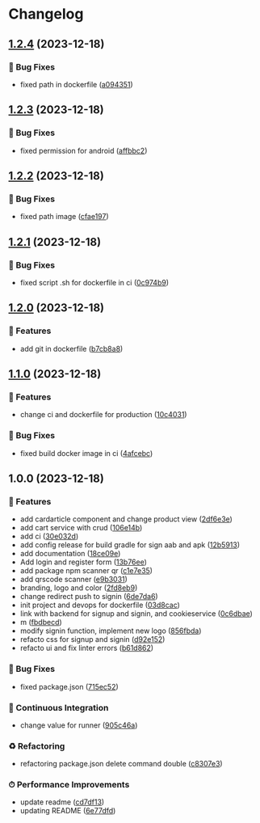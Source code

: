 # Changelog

## [1.2.4](https://github.com/corentin35000/CashManager_FrontEnd/compare/v1.2.3...v1.2.4) (2023-12-18)


### 🐛 Bug Fixes

* fixed path in dockerfile ([a094351](https://github.com/corentin35000/CashManager_FrontEnd/commit/a09435168fa45ac6d4b8f99141689a17cfda55fa))

## [1.2.3](https://github.com/corentin35000/CashManager_FrontEnd/compare/v1.2.2...v1.2.3) (2023-12-18)


### 🐛 Bug Fixes

* fixed permission for android ([affbbc2](https://github.com/corentin35000/CashManager_FrontEnd/commit/affbbc202543fe4b1289965e147fbdacfa0a9302))

## [1.2.2](https://github.com/corentin35000/CashManager_FrontEnd/compare/v1.2.1...v1.2.2) (2023-12-18)


### 🐛 Bug Fixes

* fixed path image ([cfae197](https://github.com/corentin35000/CashManager_FrontEnd/commit/cfae197a4731c7c4a6e06a8b1549b519aed3d268))

## [1.2.1](https://github.com/corentin35000/CashManager_FrontEnd/compare/v1.2.0...v1.2.1) (2023-12-18)


### 🐛 Bug Fixes

* fixed script .sh for dockerfile in ci ([0c974b9](https://github.com/corentin35000/CashManager_FrontEnd/commit/0c974b9088b51c5c254695080a524d94def4cece))

## [1.2.0](https://github.com/corentin35000/CashManager_FrontEnd/compare/v1.1.0...v1.2.0) (2023-12-18)


### 🚀 Features

* add git in dockerfile ([b7cb8a8](https://github.com/corentin35000/CashManager_FrontEnd/commit/b7cb8a851bb0649d7f35fb04b3061103076f4124))

## [1.1.0](https://github.com/corentin35000/CashManager_FrontEnd/compare/v1.0.0...v1.1.0) (2023-12-18)


### 🚀 Features

* change ci and dockerfile for production ([10c4031](https://github.com/corentin35000/CashManager_FrontEnd/commit/10c40315b0f7112666e7f8d2786631ccd5733702))


### 🐛 Bug Fixes

* fixed build docker image in ci ([4afcebc](https://github.com/corentin35000/CashManager_FrontEnd/commit/4afcebcc70e7d3af646d2f43791c3004eded5fe4))

## 1.0.0 (2023-12-18)


### 🚀 Features

* add cardarticle component and change product view ([2df6e3e](https://github.com/corentin35000/CashManager_FrontEnd/commit/2df6e3e896ca263099ffabe21fe93422a52ed597))
* add cart service with crud ([106e14b](https://github.com/corentin35000/CashManager_FrontEnd/commit/106e14be8892c4d6ca9da4eb4aa1185687414b7b))
* add ci ([30e032d](https://github.com/corentin35000/CashManager_FrontEnd/commit/30e032ddc1bcd9644cabb4c5b0b6e58f72c5b1cf))
* add config release for build gradle for sign aab and apk ([12b5913](https://github.com/corentin35000/CashManager_FrontEnd/commit/12b591351ee8c91df8c24e07584ce472946290dc))
* add documentation ([18ce09e](https://github.com/corentin35000/CashManager_FrontEnd/commit/18ce09e007fcb724e2175a946d78226b3433729f))
* Add login and register form ([13b76ee](https://github.com/corentin35000/CashManager_FrontEnd/commit/13b76eee6edec78f3b6f2b30eabe2592f194d016))
* add package npm scanner qr ([c1e7e35](https://github.com/corentin35000/CashManager_FrontEnd/commit/c1e7e350a6043091e4c941c1306414e5699864a1))
* add qrscode scanner ([e9b3031](https://github.com/corentin35000/CashManager_FrontEnd/commit/e9b303157c2e796f52d3f0e315896c98c7327a78))
* branding, logo and color ([2fd8eb9](https://github.com/corentin35000/CashManager_FrontEnd/commit/2fd8eb9ea125681c3507ab231cdc6546b7d6ae80))
* change redirect push to signin ([6de7da6](https://github.com/corentin35000/CashManager_FrontEnd/commit/6de7da680dbc24a79f67760811a566ec32e8fd53))
* init project and devops for dockerfile ([03d8cac](https://github.com/corentin35000/CashManager_FrontEnd/commit/03d8cacf5ec1faefab8fc68d5b421f4496e20db2))
* link with backend for signup and signin, and cookieservice ([0c6dbae](https://github.com/corentin35000/CashManager_FrontEnd/commit/0c6dbae2fd364cc202fe8061e0b3ee38272382e8))
* m ([fbdbecd](https://github.com/corentin35000/CashManager_FrontEnd/commit/fbdbecd88873ee76873305d59c8fd84d8c2b4288))
* modify signin function, implement new logo ([856fbda](https://github.com/corentin35000/CashManager_FrontEnd/commit/856fbdaebebf5306259648b2bff1e4694435b828))
* refacto css for signup and signin ([d92e152](https://github.com/corentin35000/CashManager_FrontEnd/commit/d92e152650deb57620504b6fad62a6d3890d2a0f))
* refacto ui and fix linter errors ([b61d862](https://github.com/corentin35000/CashManager_FrontEnd/commit/b61d86275889134dc1b75b1f98eb1549d0a7209c))


### 🐛 Bug Fixes

* fixed package.json ([715ec52](https://github.com/corentin35000/CashManager_FrontEnd/commit/715ec5235fb544aad4960b59afcb30fbce3dad13))


### 🔧 Continuous Integration

* change value for runner ([905c46a](https://github.com/corentin35000/CashManager_FrontEnd/commit/905c46ae2b817980093060887b125f3baa015870))


### ♻️ Refactoring

* refactoring package.json delete command double ([c8307e3](https://github.com/corentin35000/CashManager_FrontEnd/commit/c8307e3958ca547324e357a4c06a9ca4e118539d))


### ⏱ Performance Improvements

* update readme ([cd7df13](https://github.com/corentin35000/CashManager_FrontEnd/commit/cd7df136ba8e6da66a9faaf5692e59e6bba3d7cb))
* updating README ([6e77dfd](https://github.com/corentin35000/CashManager_FrontEnd/commit/6e77dfddd6d81d9b4450c66973473e9692733d11))
